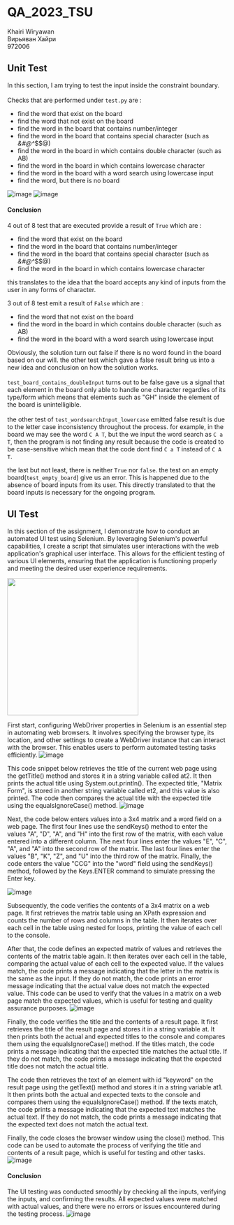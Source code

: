 # QA_2023_TSU

Khairi Wiryawan</br>
Вирьяван Хайри</br>
972006</br>

## Unit Test
In this section, I am trying to test the input inside the constraint boundary. </br></br>Checks that are performed under ```test.py``` are :
- find the word that exist on the board
- find the word that not exist on the board
- find the word in the board that contains number/integer
- find the word in the board that contains special character (such as *&#@^*$$@)
- find the word in the board in which contains double character (such as AB)
- find the word in the board in which contains lowercase character
- find the word in the board with a word search using lowercase input
- find the word, but there is no board

![image](https://github.com/russkiymalchik/QA_2023_TSU/assets/73766131/37d38010-5817-4cc2-bd43-246a683d1ee1)
![image](https://github.com/russkiymalchik/QA_2023_TSU/assets/73766131/b808ad2c-1eb7-482d-83e5-b374abf8888e)

#### Conclusion
4 out of 8 test that are executed provide a result of ```True``` which are :
- find the word that exist on the board
- find the word in the board that contains number/integer
- find the word in the board that contains special character (such as *&#@^*$$@)
- find the word in the board in which contains lowercase character

this translates to the idea that the board accepts any kind of inputs from the user in any forms of character.

3 out of 8 test emit a result of ```False``` which are :
- find the word that not exist on the board
- find the word in the board in which contains double character (such as AB)
- find the word in the board with a word search using lowercase input

Obviously, the solution turn out false if there is no word found in the board based on our will. the other test which gave a false result bring us into a new idea and conclusion on how the solution works. </br></br>```test_board_contains_doubleInput``` turns out to be false gave us a signal that each element in the board only able to handle one character regardles of its type/form which means that elements such as "GH" inside the element of the board is unintelligible. </br></br> the other test of ```test_wordsearchInput_lowercase``` emitted false result is due to the letter case inconsistency throughout the process. for example, in the board we may see the word ```C A T```, but the we input the word search as ```C a T```, then the program is not finding any result because the code is created to be case-sensitive which mean that the code dont find ```C a T``` instead of ```C A T```.</br>

the last but not least, there is neither ```True``` nor ```false```. the test on an empty board(```test_empty_board```) give us an error. This is happened due to the absence of board inputs from its user. This directly translated to that the board inputs is necessary for the ongoing program.

## UI Test
In this section of the assignment, I demonstrate how to conduct an automated UI test using Selenium. By leveraging Selenium's powerful capabilities, I create a script that simulates user interactions with the web application's graphical user interface. This allows for the efficient testing of various UI elements, ensuring that the application is functioning properly and meeting the desired user experience requirements.

<img src="https://github.com/russkiymalchik/QA_2023_TSU/assets/73766131/11955af1-a6a1-4fee-ab25-7e38dc2bbc25" width="300" height="314" />
</br>

First start, configuring WebDriver properties in Selenium is an essential step in automating web browsers. It involves specifying the browser type, its location, and other settings to create a WebDriver instance that can interact with the browser. This enables users to perform automated testing tasks efficiently.
![image](https://github.com/russkiymalchik/QA_2023_TSU/assets/73766131/7b9d47a3-7617-4a11-8ecd-78d54b7ed647)

This code snippet below retrieves the title of the current web page using the getTitle() method and stores it in a string variable called at2. It then prints the actual title using System.out.println(). The expected title, "Matrix Form", is stored in another string variable called et2, and this value is also printed. The code then compares the actual title with the expected title using the equalsIgnoreCase() method.
![image](https://github.com/russkiymalchik/QA_2023_TSU/assets/73766131/1009d609-40f6-4de6-b2fe-03bf75bd851a)

Next, the code below enters values into a 3x4 matrix and a word field on a web page. The first four lines use the sendKeys() method to enter the values "A", "D", "A", and "H" into the first row of the matrix, with each value entered into a different column. The next four lines enter the values "E", "C", "A", and "A" into the second row of the matrix. The last four lines enter the values "B", "K", "Z", and "U" into the third row of the matrix. Finally, the code enters the value "CCG" into the "word" field using the sendKeys() method, followed by the Keys.ENTER command to simulate pressing the Enter key.

![image](https://github.com/russkiymalchik/QA_2023_TSU/assets/73766131/e0677a53-703d-4abb-80c9-6cf28442f1e7)

Subsequently, the code verifies the contents of a 3x4 matrix on a web page. It first retrieves the matrix table using an XPath expression and counts the number of rows and columns in the table. It then iterates over each cell in the table using nested for loops, printing the value of each cell to the console.

After that, the code defines an expected matrix of values and retrieves the contents of the matrix table again. It then iterates over each cell in the table, comparing the actual value of each cell to the expected value. If the values match, the code prints a message indicating that the letter in the matrix is the same as the input. If they do not match, the code prints an error message indicating that the actual value does not match the expected value. This code can be used to verify that the values in a matrix on a web page match the expected values, which is useful for testing and quality assurance purposes.
![image](https://github.com/russkiymalchik/QA_2023_TSU/assets/73766131/277d3422-6bd3-4f92-9b1f-145641aac07e)

Finally, the code verifies the title and the contents of a result page. It first retrieves the title of the result page and stores it in a string variable at. It then prints both the actual and expected titles to the console and compares them using the equalsIgnoreCase() method. If the titles match, the code prints a message indicating that the expected title matches the actual title. If they do not match, the code prints a message indicating that the expected title does not match the actual title.

The code then retrieves the text of an element with id "keyword" on the result page using the getText() method and stores it in a string variable at1. It then prints both the actual and expected texts to the console and compares them using the equalsIgnoreCase() method. If the texts match, the code prints a message indicating that the expected text matches the actual text. If they do not match, the code prints a message indicating that the expected text does not match the actual text.

Finally, the code closes the browser window using the close() method. This code can be used to automate the process of verifying the title and contents of a result page, which is useful for testing and other tasks.
![image](https://github.com/russkiymalchik/QA_2023_TSU/assets/73766131/ed344d2f-96f1-48fc-b049-7844c2cb9ab1)

#### Conclusion
The UI testing was conducted smoothly by checking all the inputs, verifying the inputs, and confirming the results. All expected values were matched with actual values, and there were no errors or issues encountered during the testing process.
![image](https://github.com/russkiymalchik/QA_2023_TSU/assets/73766131/cd5e1888-0afb-4973-9ca1-ce2308b678c7)

